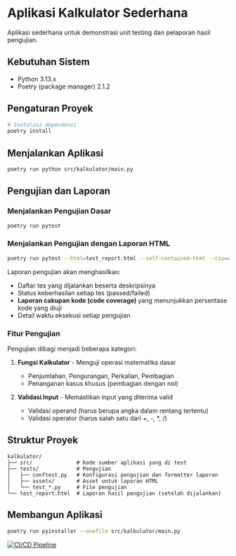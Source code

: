 # Aplikasi Kalkulator Sederhana

Aplikasi sederhana untuk demonstrasi unit testing dan pelaporan hasil pengujian.

## Kebutuhan Sistem

- Python 3.13.x
- Poetry (package manager) 2.1.2

## Pengaturan Proyek

```bash
# Instalasi dependensi
poetry install
```

## Menjalankan Aplikasi

```bash
poetry run python src/kalkulator/main.py
```

## Pengujian dan Laporan

### Menjalankan Pengujian Dasar

```bash
poetry run pytest
```

### Menjalankan Pengujian dengan Laporan HTML

```bash
poetry run pytest --html=test_report.html --self-contained-html --css=assets/style.css --cov=src
```

Laporan pengujian akan menghasilkan:
- Daftar tes yang dijalankan beserta deskripsinya
- Status keberhasilan setiap tes (passed/failed)
- **Laporan cakupan kode (code coverage)** yang menunjukkan persentase kode yang diuji
- Detail waktu eksekusi setiap pengujian

### Fitur Pengujian

Pengujian dibagi menjadi beberapa kategori:
1. **Fungsi Kalkulator** - Menguji operasi matematika dasar
   - Penjumlahan, Pengurangan, Perkalian, Pembagian
   - Penanganan kasus khusus (pembagian dengan nol)

2. **Validasi Input** - Memastikan input yang diterima valid
   - Validasi operand (harus berupa angka dalam rentang tertentu)
   - Validasi operator (harus salah satu dari +, -, *, /)

## Struktur Proyek

```
kalkulator/
├── src/              # Kode sumber aplikasi yang di test
├── tests/            # Pengujian
│   ├── conftest.py   # Konfigurasi pengujian dan formatter laporan
│   ├── assets/       # Asset untuk laporan HTML
│   └── test_*.py     # File pengujian
└── test_report.html  # Laporan hasil pengujian (setelah dijalankan)
```

## Membangun Aplikasi

```bash
poetry run pyinstaller --onefile src/kalkulator/main.py
```

[![CI/CD Pipeline](https://github.com/username/kalkulator/actions/workflows/ci-cd.yml/badge.svg)](https://github.com/username/kalkulator/actions/workflows/ci-cd.yml)